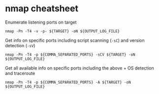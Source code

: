 # nmap cheatsheet

Enumerate listening ports on target

```
nmap -Pn -T4 -v -p- ${TARGET} -oN ${OUTPUT_LOG_FILE}
```

Get info on specific ports including script scanning (`-sC`) and version detection (`-sV`)

```
nmap -Pn -T4 -p ${COMMA_SEPARATED_PORTS} -sCV ${TARGET} -oN ${OUTPUT_LOG_FILE}
```

Get all available info on specific ports including the above + OS detection and traceroute

```
nmap -Pn -T4 -p ${COMMA_SEPARATED_PORTS} -A ${TARGET} -oN ${OUTPUT_LOG_FILE}
```

